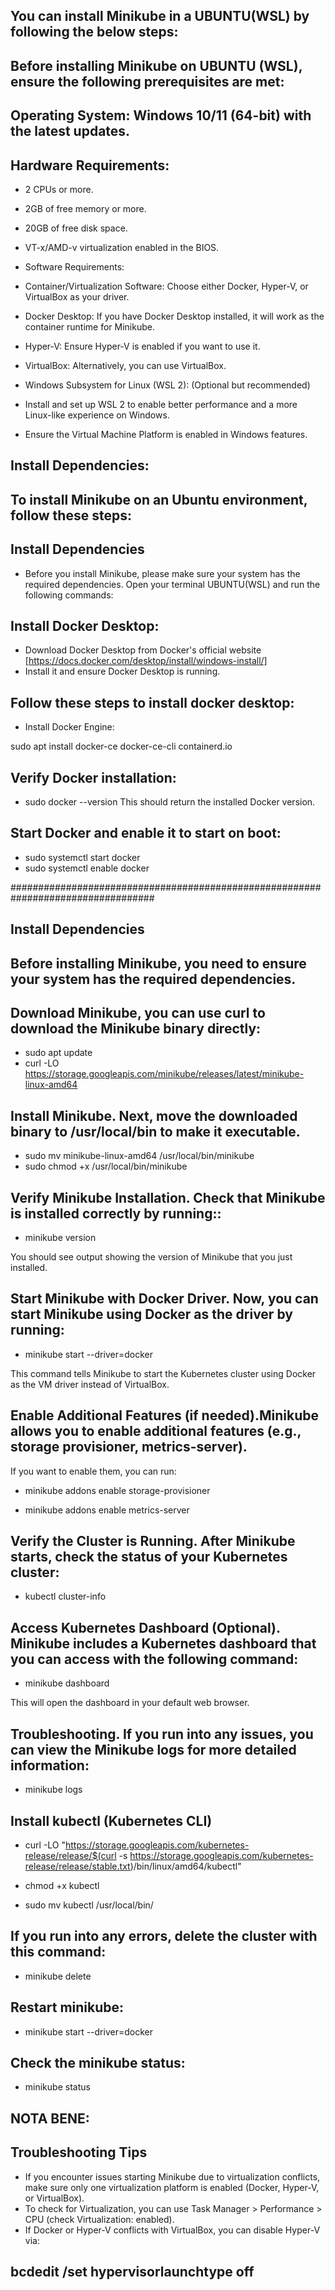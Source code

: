 ## You can install Minikube in a UBUNTU(WSL) by following the below steps:
## Before installing Minikube on UBUNTU (WSL), ensure the following prerequisites are met:

## Operating System: Windows 10/11 (64-bit) with the latest updates.
## Hardware Requirements:

* 2 CPUs or more.
* 2GB of free memory or more.
* 20GB of free disk space.
* VT-x/AMD-v virtualization enabled in the BIOS.
* Software Requirements:

* Container/Virtualization Software: Choose either Docker, Hyper-V, or VirtualBox as your driver.

* Docker Desktop: If you have Docker Desktop installed, it will work as the container runtime for Minikube.

* Hyper-V: Ensure Hyper-V is enabled if you want to use it.

* VirtualBox: Alternatively, you can use VirtualBox.

* Windows Subsystem for Linux (WSL 2): (Optional but recommended)

* Install and set up WSL 2 to enable better performance and a more Linux-like experience on Windows.

* Ensure the Virtual Machine Platform is enabled in Windows features.

## Install Dependencies:

## To install Minikube on an Ubuntu environment, follow these steps:
## Install Dependencies
* Before you install Minikube, please make sure your system has the required dependencies.
  Open your terminal UBUNTU(WSL) and run the following commands:
  
## Install Docker Desktop:
* Download Docker Desktop from Docker's official website [https://docs.docker.com/desktop/install/windows-install/]
* Install it and ensure Docker Desktop is running.

## Follow these steps to install docker desktop:
*  Install Docker Engine:

sudo apt install docker-ce docker-ce-cli containerd.io
## Verify Docker installation:
* sudo docker --version
This should return the installed Docker version.

## Start Docker and enable it to start on boot:
* sudo systemctl start docker
* sudo systemctl enable docker

##################################################################################

## Install Dependencies
## Before installing Minikube, you need to ensure your system has the required dependencies. 
## Download Minikube, you can use curl to download the Minikube binary directly:

* sudo apt update
* curl -LO https://storage.googleapis.com/minikube/releases/latest/minikube-linux-amd64

## Install Minikube. Next, move the downloaded binary to /usr/local/bin to make it executable.

* sudo mv minikube-linux-amd64 /usr/local/bin/minikube
* sudo chmod +x /usr/local/bin/minikube

## Verify Minikube Installation. Check that Minikube is installed correctly by running::

* minikube version
  
You should see output showing the version of Minikube that you just installed.

## Start Minikube with Docker Driver. Now, you can start Minikube using Docker as the driver by running:

* minikube start --driver=docker
  
This command tells Minikube to start the Kubernetes cluster using Docker as the VM driver instead of VirtualBox.

## Enable Additional Features (if needed).Minikube allows you to enable additional features (e.g., storage provisioner, metrics-server). 
If you want to enable them, you can run:

* minikube addons enable storage-provisioner

* minikube addons enable metrics-server

## Verify the Cluster is Running. After Minikube starts, check the status of your Kubernetes cluster:

* kubectl cluster-info

## Access Kubernetes Dashboard (Optional). Minikube includes a Kubernetes dashboard that you can access with the following command:

* minikube dashboard
  
This will open the dashboard in your default web browser.

## Troubleshooting. If you run into any issues, you can view the Minikube logs for more detailed information:

* minikube logs
 
## Install kubectl (Kubernetes CLI)

* curl -LO "https://storage.googleapis.com/kubernetes-release/release/$(curl -s https://storage.googleapis.com/kubernetes-release/release/stable.txt)/bin/linux/amd64/kubectl"
 
* chmod +x kubectl

* sudo mv kubectl /usr/local/bin/


## If you run into any errors, delete the cluster with this command:

* minikube delete

## Restart minikube:

* minikube start --driver=docker

## Check the minikube status:

* minikube status


## NOTA BENE:

## Troubleshooting Tips
* If you encounter issues starting Minikube due to virtualization conflicts, make sure only one virtualization platform is enabled (Docker, Hyper-V, or VirtualBox).
* To check for Virtualization, you can use Task Manager > Performance > CPU (check Virtualization: enabled).
* If Docker or Hyper-V conflicts with VirtualBox, you can disable Hyper-V via:

## bcdedit /set hypervisorlaunchtype off










